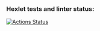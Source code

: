 ### Hexlet tests and linter status:
[![Actions Status](https://github.com/hakon22/frontend-project-11/workflows/hexlet-check/badge.svg)](https://github.com/hakon22/frontend-project-11/actions)